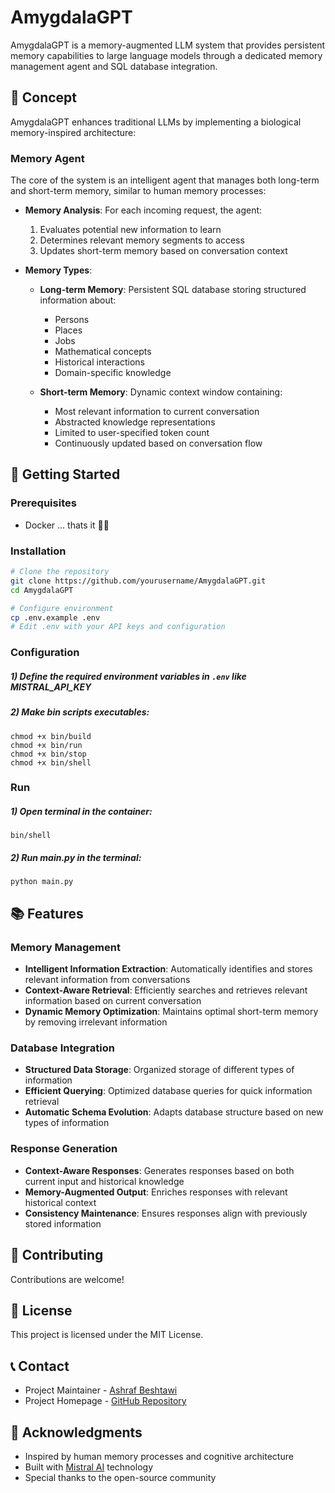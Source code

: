 # AmygdalaGPT

AmygdalaGPT is a memory-augmented LLM system that provides persistent memory capabilities to large language models through a dedicated memory management agent and SQL database integration.

## 🧠 Concept

AmygdalaGPT enhances traditional LLMs by implementing a biological memory-inspired architecture:

### Memory Agent
The core of the system is an intelligent agent that manages both long-term and short-term memory, similar to human memory processes:

- **Memory Analysis**: For each incoming request, the agent:
  1. Evaluates potential new information to learn
  2. Determines relevant memory segments to access
  3. Updates short-term memory based on conversation context

- **Memory Types**:
  - **Long-term Memory**: Persistent SQL database storing structured information about:
    - Persons
    - Places
    - Jobs
    - Mathematical concepts
    - Historical interactions
    - Domain-specific knowledge
  
  - **Short-term Memory**: Dynamic context window containing:
    - Most relevant information to current conversation
    - Abstracted knowledge representations
    - Limited to user-specified token count
    - Continuously updated based on conversation flow

## 🚀 Getting Started

### Prerequisites
- Docker ... thats it 🤩🤩

### Installation
```bash
# Clone the repository
git clone https://github.com/yourusername/AmygdalaGPT.git
cd AmygdalaGPT

# Configure environment
cp .env.example .env
# Edit .env with your API keys and configuration
```

### Configuration
##### 1) Define the required environment variables in `.env` like MISTRAL_API_KEY

##### 2) Make bin scripts executables:
```
chmod +x bin/build
chmod +x bin/run
chmod +x bin/stop
chmod +x bin/shell
```

### Run
##### 1) Open terminal in the container:
```
bin/shell
```
##### 2) Run main.py in the terminal:
```
python main.py
```

## 📚 Features

### Memory Management
- **Intelligent Information Extraction**: Automatically identifies and stores relevant information from conversations
- **Context-Aware Retrieval**: Efficiently searches and retrieves relevant information based on current conversation
- **Dynamic Memory Optimization**: Maintains optimal short-term memory by removing irrelevant information

### Database Integration
- **Structured Data Storage**: Organized storage of different types of information
- **Efficient Querying**: Optimized database queries for quick information retrieval
- **Automatic Schema Evolution**: Adapts database structure based on new types of information

### Response Generation
- **Context-Aware Responses**: Generates responses based on both current input and historical knowledge
- **Memory-Augmented Output**: Enriches responses with relevant historical context
- **Consistency Maintenance**: Ensures responses align with previously stored information

## 🤝 Contributing

Contributions are welcome!

## 📝 License

This project is licensed under the MIT License.

## 📞 Contact

- Project Maintainer - [Ashraf Beshtawi](mailto:beshtawi.ashraf@gmail.com)
- Project Homepage - [GitHub Repository](https://github.com/ashrafbeshtawi/AmygdalaGPT)

## 🙏 Acknowledgments

- Inspired by human memory processes and cognitive architecture
- Built with [Mistral AI](https://mistral.ai/) technology
- Special thanks to the open-source community
